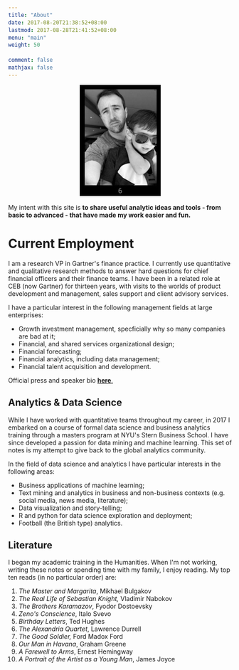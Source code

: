 ```yaml
---
title: "About"
date: 2017-08-20T21:38:52+08:00
lastmod: 2017-08-28T21:41:52+08:00
menu: "main"
weight: 50

comment: false
mathjax: false
---
```

<p align="center">

<img src = "https://github.com/timraiswell/blogdown/blob/master/static/about_files/hello_world.jpg?raw=true">

</p>

My intent with this site is **to share useful analytic ideas and tools  - from basic to advanced - that have made my work easier and fun.**

<h1>Current Employment</h1>

I am a research VP in Gartner's finance practice. I currently use quantitative and qualitative research methods to answer hard questions for chief financial officers and their finance teams. I have been in a related role at CEB (now Gartner) for thirteen years, with visits to the worlds of product development and management, sales support and client advisory services.

I have a particular interest in the following management fields at large enterprises: 

<ul>
<li>Growth investment management, specficially why so many companies are bad at it; </li>
<li>Financial, and shared services organizational design; </li>
<li>Financial forecasting;</li>
<li>Financial analytics, including data management; </li>
<li>Financial talent acquisition and development. </li>
</ul>


Official press and speaker bio 
[**here**.](https://news.cebglobal.com/Tim-Raiswell)

<h2>Analytics & Data Science</h2>
While I have worked with quantitative teams throughout my career, in 2017 I embarked on a course of formal data science and business analytics training through a masters program at NYU's Stern Business School. I have since developed a passion for data mining and machine learning. This set of notes is my attempt to give back to the global analytics community. 

In the field of data science and analytics I have particular interests in the following areas:

<ul>
<li>Business applications of machine learning; </li>
<li>Text mining and analytics in business and non-business contexts (e.g. social media, news media, literature); </li>
<li>Data visualization and story-telling; </li>
<li>R and python for data science exploration and deployment;</li>
<li>Football (the British type) analytics.</li>
</ul>


<h2>Literature</h2>
I began my academic training in the Humanities. When I'm not working, writing these notes or spending time with my family, I enjoy reading. My top ten reads (in no particular order) are:

1. *The Master and Margarita*, Mikhael Bulgakov
2. *The Real Life of Sebastian Knight,* Vladimir Nabokov
3. *The Brothers Karamazov*, Fyodor Dostoevsky
4. *Zeno's Conscience*, Italo Svevo
5. *Birthday Letters*, Ted Hughes
6. *The Alexandria Quartet*, Lawrence Durrell
7. *The Good Soldier,* Ford Madox Ford
8. *Our Man in Havana*, Graham Greene
9. *A Farewell to Arms*, Ernest Hemingway
10. *A Portrait of the Artist as a Young Man*, James Joyce

